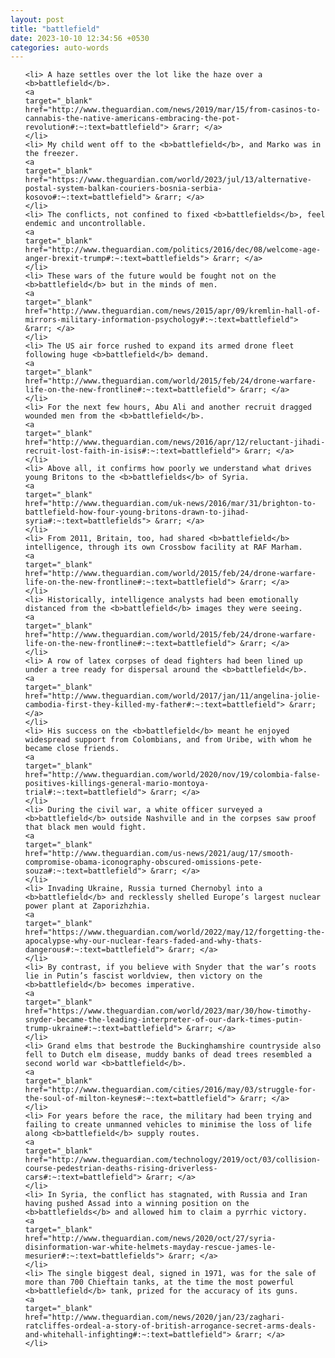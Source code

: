 ```yaml
---
layout: post
title: "battlefield"
date: 2023-10-10 12:34:56 +0530
categories: auto-words
---
```

<ol>

    <li> A haze settles over the lot like the haze over a <b>battlefield</b>.
    <a 
    target="_blank" 
    href="http://www.theguardian.com/news/2019/mar/15/from-casinos-to-cannabis-the-native-americans-embracing-the-pot-revolution#:~:text=battlefield"> &rarr; </a>
    </li>
    <li> My child went off to the <b>battlefield</b>, and Marko was in the freezer.
    <a 
    target="_blank" 
    href="https://www.theguardian.com/world/2023/jul/13/alternative-postal-system-balkan-couriers-bosnia-serbia-kosovo#:~:text=battlefield"> &rarr; </a>
    </li>
    <li> The conflicts, not confined to fixed <b>battlefields</b>, feel endemic and uncontrollable.
    <a 
    target="_blank" 
    href="http://www.theguardian.com/politics/2016/dec/08/welcome-age-anger-brexit-trump#:~:text=battlefields"> &rarr; </a>
    </li>
    <li> These wars of the future would be fought not on the <b>battlefield</b> but in the minds of men.
    <a 
    target="_blank" 
    href="http://www.theguardian.com/news/2015/apr/09/kremlin-hall-of-mirrors-military-information-psychology#:~:text=battlefield"> &rarr; </a>
    </li>
    <li> The US air force rushed to expand its armed drone fleet following huge <b>battlefield</b> demand.
    <a 
    target="_blank" 
    href="http://www.theguardian.com/world/2015/feb/24/drone-warfare-life-on-the-new-frontline#:~:text=battlefield"> &rarr; </a>
    </li>
    <li> For the next few hours, Abu Ali and another recruit dragged wounded men from the <b>battlefield</b>.
    <a 
    target="_blank" 
    href="http://www.theguardian.com/news/2016/apr/12/reluctant-jihadi-recruit-lost-faith-in-isis#:~:text=battlefield"> &rarr; </a>
    </li>
    <li> Above all, it confirms how poorly we understand what drives young Britons to the <b>battlefields</b> of Syria.
    <a 
    target="_blank" 
    href="http://www.theguardian.com/uk-news/2016/mar/31/brighton-to-battlefield-how-four-young-britons-drawn-to-jihad-syria#:~:text=battlefields"> &rarr; </a>
    </li>
    <li> From 2011, Britain, too, had shared <b>battlefield</b> intelligence, through its own Crossbow facility at RAF Marham.
    <a 
    target="_blank" 
    href="http://www.theguardian.com/world/2015/feb/24/drone-warfare-life-on-the-new-frontline#:~:text=battlefield"> &rarr; </a>
    </li>
    <li> Historically, intelligence analysts had been emotionally distanced from the <b>battlefield</b> images they were seeing.
    <a 
    target="_blank" 
    href="http://www.theguardian.com/world/2015/feb/24/drone-warfare-life-on-the-new-frontline#:~:text=battlefield"> &rarr; </a>
    </li>
    <li> A row of latex corpses of dead fighters had been lined up under a tree ready for dispersal around the <b>battlefield</b>.
    <a 
    target="_blank" 
    href="http://www.theguardian.com/world/2017/jan/11/angelina-jolie-cambodia-first-they-killed-my-father#:~:text=battlefield"> &rarr; </a>
    </li>
    <li> His success on the <b>battlefield</b> meant he enjoyed widespread support from Colombians, and from Uribe, with whom he became close friends.
    <a 
    target="_blank" 
    href="http://www.theguardian.com/world/2020/nov/19/colombia-false-positives-killings-general-mario-montoya-trial#:~:text=battlefield"> &rarr; </a>
    </li>
    <li> During the civil war, a white officer surveyed a <b>battlefield</b> outside Nashville and in the corpses saw proof that black men would fight.
    <a 
    target="_blank" 
    href="http://www.theguardian.com/us-news/2021/aug/17/smooth-compromise-obama-iconography-obscured-omissions-pete-souza#:~:text=battlefield"> &rarr; </a>
    </li>
    <li> Invading Ukraine, Russia turned Chernobyl into a <b>battlefield</b> and recklessly shelled Europe’s largest nuclear power plant at Zaporizhzhia.
    <a 
    target="_blank" 
    href="https://www.theguardian.com/world/2022/may/12/forgetting-the-apocalypse-why-our-nuclear-fears-faded-and-why-thats-dangerous#:~:text=battlefield"> &rarr; </a>
    </li>
    <li> By contrast, if you believe with Snyder that the war’s roots lie in Putin’s fascist worldview, then victory on the <b>battlefield</b> becomes imperative.
    <a 
    target="_blank" 
    href="https://www.theguardian.com/world/2023/mar/30/how-timothy-snyder-became-the-leading-interpreter-of-our-dark-times-putin-trump-ukraine#:~:text=battlefield"> &rarr; </a>
    </li>
    <li> Grand elms that bestrode the Buckinghamshire countryside also fell to Dutch elm disease, muddy banks of dead trees resembled a second world war <b>battlefield</b>.
    <a 
    target="_blank" 
    href="http://www.theguardian.com/cities/2016/may/03/struggle-for-the-soul-of-milton-keynes#:~:text=battlefield"> &rarr; </a>
    </li>
    <li> For years before the race, the military had been trying and failing to create unmanned vehicles to minimise the loss of life along <b>battlefield</b> supply routes.
    <a 
    target="_blank" 
    href="http://www.theguardian.com/technology/2019/oct/03/collision-course-pedestrian-deaths-rising-driverless-cars#:~:text=battlefield"> &rarr; </a>
    </li>
    <li> In Syria, the conflict has stagnated, with Russia and Iran having pushed Assad into a winning position on the <b>battlefields</b> and allowed him to claim a pyrrhic victory.
    <a 
    target="_blank" 
    href="http://www.theguardian.com/news/2020/oct/27/syria-disinformation-war-white-helmets-mayday-rescue-james-le-mesurier#:~:text=battlefields"> &rarr; </a>
    </li>
    <li> The single biggest deal, signed in 1971, was for the sale of more than 700 Chieftain tanks, at the time the most powerful <b>battlefield</b> tank, prized for the accuracy of its guns.
    <a 
    target="_blank" 
    href="http://www.theguardian.com/news/2020/jan/23/zaghari-ratcliffes-ordeal-a-story-of-british-arrogance-secret-arms-deals-and-whitehall-infighting#:~:text=battlefield"> &rarr; </a>
    </li>
